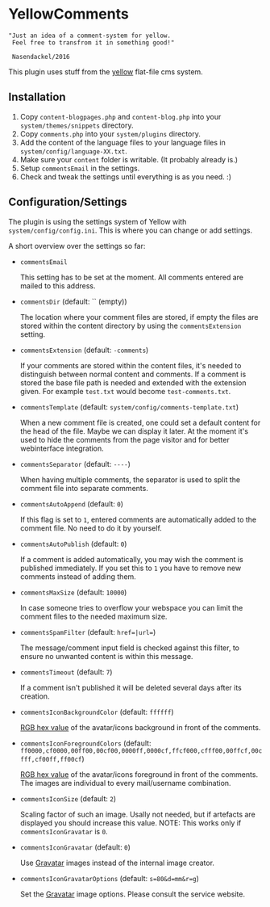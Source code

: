 # YellowComments

```
"Just an idea of a comment-system for yellow. 
 Feel free to transfrom it in something good!" 

 Nasendackel/2016
```

This plugin uses stuff from the [yellow](https://github.com/datenstrom/yellow) flat-file cms system.

## Installation

1. Copy `content-blogpages.php` and `content-blog.php` into your `system/themes/snippets` directory.
2. Copy `comments.php` into your `system/plugins` directory.
3. Add the content of the language files to your language files in `system/config/language-XX.txt`.
4. Make sure your `content` folder is writable. (It probably already is.) 
5. Setup `commentsEmail` in the settings. 
6. Check and tweak the settings until everything is as you need.  :)

## Configuration/Settings

The plugin is using the settings system of Yellow with `system/config/config.ini`. This is where you can change or add settings. 

A short overview over the settings so far:

* `commentsEmail`

  This setting has to be set at the moment. All comments entered are mailed to this address.

* `commentsDir` (default: `` (empty))

  The location where your comment files are stored, if empty the files are stored within the content directory by using the `commentsExtension` setting.

* `commentsExtension` (default: `-comments`)  

  If your comments are stored within the content files, it's needed to distinguish between normal content and comments. If a comment is stored the base file path is needed and extended with the extension given. For example `test.txt` would become `test-comments.txt`.

* `commentsTemplate` (default: `system/config/comments-template.txt`)  

  When a new comment file is created, one could set a default content for the head of the file. Maybe we can display it later. At the moment it's used to hide the comments from the page visitor and for better webinterface integration.

* `commentsSeparator` (default: `----`)

  When having multiple comments, the separator is used to split the comment file into separate comments.

* `commentsAutoAppend` (default: `0`)

  If this flag is set to `1`, entered comments are automatically added to the comment file. No need to do it by yourself.

* `commentsAutoPublish` (default: `0`)

  If a comment is added automatically, you may wish the comment is published immediately. If you set this to `1` you have to remove new comments instead of adding them.

* `commentsMaxSize` (default: `10000`)

  In case someone tries to overflow your webspace you can limit the comment files to the needed maximum size.

* `commentsSpamFilter` (default: `href=|url=`)

  The message/comment input field is checked against this filter, to ensure no unwanted content is within this message.

* `commentsTimeout` (default: `7`)

  If a comment isn't published it will be deleted several days after its creation.

* `commentsIconBackgroundColor` (default: `ffffff`)

  [RGB hex value](http://www.colorspire.com/rgb-color-wheel/) of the avatar/icons background in front of the comments.

* `commentsIconForegroundColors` (default: `ff0000,cf0000,00ff00,00cf00,0000ff,0000cf,ffcf000,cfff00,00ffcf,00cfff,cf00ff,ff00cf`)

  [RGB hex value](http://www.colorspire.com/rgb-color-wheel/) of the avatar/icons foreground in front of the comments. The images are individual to every mail/username combination.

* `commentsIconSize` (default: `2`)

  Scaling factor of such an image. Usally not needed, but if artefacts are displayed you should increase this value. NOTE: This works only if `commentsIconGravatar` is `0`.

* `commentsIconGravatar` (default: `0`)

  Use [Gravatar](https://en.gravatar.com/) images instead of the internal image creator.

* `commentsIconGravatarOptions` (default: `s=80&d=mm&r=g`)

  Set the [Gravatar](https://en.gravatar.com/) image options. Please consult the service website.



